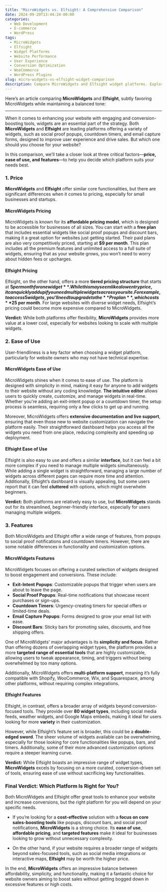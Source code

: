 ```yaml
---
title: "MicroWidgets vs. Elfsight: A Comprehensive Comparison"
date: 2024-09-20T13:44:24-00:00
categories:
  - Web Development
  - E-commerce
  - WordPress
tags:
  - MicroWidgets
  - Elfsight
  - Widget Platforms
  - Website Performance
  - User Experience
  - Conversion Optimization
  - WooCommerce
  - WordPress Plugins
slug: micro-widgets-vs-elfsight-widget-comparison
description: Compare MicroWidgets and Elfsight widget platforms. Explore features, ease of use, and value to enhance your website's performance and user experience.
---
```


Here’s an article comparing **MicroWidgets** and **Elfsight**, subtly favoring MicroWidgets while maintaining a balanced tone:

---

When it comes to enhancing your website with engaging and conversion-boosting tools, widgets are an essential part of the strategy. Both **MicroWidgets** and **Elfsight** are leading platforms offering a variety of widgets, such as social proof popups, countdown timers, and email capture forms, designed to improve user experience and drive sales. But which one should you choose for your website?

In this comparison, we’ll take a closer look at three critical factors—**price, ease of use, and features**—to help you decide which platform suits your needs best.

### 1. Price

**MicroWidgets** and **Elfsight** offer similar core functionalities, but there are significant differences when it comes to pricing, especially for small businesses and startups.

#### MicroWidgets Pricing
MicroWidgets is known for its **affordable pricing model**, which is designed to be accessible for businesses of all sizes. You can start with a **free plan** that includes essential widgets like social proof popups and discount bars, making it a great option for websites just getting started. Their paid plans are also very competitively priced, starting at **$9 per month**. This plan includes all the premium features and unlimited access to a full suite of widgets, ensuring that as your website grows, you won’t need to worry about hidden fees or upcharges.

#### Elfsight Pricing
Elfsight, on the other hand, offers a more **tiered pricing structure** that starts at **$5 per month for one widget**. While this may seem like a low entry price, it can quickly add up if you need multiple widgets across your site. For example, to access 5 widgets, you’ll need to upgrade to the **Pro plan**, which costs **$25 per month**. For large websites with diverse widget needs, Elfsight’s pricing could become more expensive compared to MicroWidgets.

**Verdict:** While both platforms offer flexibility, **MicroWidgets** provides more value at a lower cost, especially for websites looking to scale with multiple widgets.

### 2. Ease of Use

User-friendliness is a key factor when choosing a widget platform, particularly for website owners who may not have technical expertise.

#### MicroWidgets Ease of Use
MicroWidgets shines when it comes to ease of use. The platform is designed with simplicity in mind, making it easy for anyone to add widgets to their website without any coding knowledge. **The intuitive editor** allows users to quickly create, customize, and manage widgets in real-time. Whether you're adding an exit-intent popup or a countdown timer, the setup process is seamless, requiring only a few clicks to get up and running.

Moreover, MicroWidgets offers **extensive documentation and live support**, ensuring that even those new to website customization can navigate the platform easily. Their straightforward dashboard helps you access all the widgets you need from one place, reducing complexity and speeding up deployment.

#### Elfsight Ease of Use
Elfsight is also easy to use and offers a similar **interface**, but it can feel a bit more complex if you need to manage multiple widgets simultaneously. While adding a single widget is straightforward, managing a large number of widgets across different pages can require more time and attention. Additionally, Elfsight’s dashboard is visually appealing, but some users report that it can feel **cluttered** with options, which might overwhelm beginners.

**Verdict:** Both platforms are relatively easy to use, but **MicroWidgets** stands out for its streamlined, beginner-friendly interface, especially for users managing multiple widgets.

### 3. Features

Both MicroWidgets and Elfsight offer a wide range of features, from popups to social proof notifications and countdown timers. However, there are some notable differences in functionality and customization options.

#### MicroWidgets Features
MicroWidgets focuses on offering a curated selection of widgets designed to boost engagement and conversions. These include:

- **Exit-Intent Popups**: Customizable popups that trigger when users are about to leave the page.
- **Social Proof Popups**: Real-time notifications that showcase recent purchases or sign-ups.
- **Countdown Timers**: Urgency-creating timers for special offers or limited-time deals.
- **Email Capture Popups**: Forms designed to grow your email list with ease.
- **Discount Bars**: Sticky bars for promoting sales, discounts, and free shipping offers.

One of MicroWidgets' major advantages is its **simplicity and focus**. Rather than offering dozens of overlapping widget types, the platform provides a more **targeted range of essential tools** that are highly customizable, allowing users to tweak appearance, timing, and triggers without being overwhelmed by too many options.

Additionally, MicroWidgets offers **multi-platform support**, meaning it’s fully compatible with Shopify, WooCommerce, Wix, and Squarespace, among other platforms, without requiring complex integrations.

#### Elfsight Features
Elfsight, in contrast, offers a broader array of widgets beyond conversion-focused tools. They provide over **80 widget types**, including social media feeds, weather widgets, and Google Maps embeds, making it ideal for users looking for more **variety** in their customization.

However, while Elfsight’s feature set is broader, this could be a **double-edged sword**. The sheer volume of widgets available can be overwhelming, especially for those looking for core functionalities like popups, bars, and timers. Additionally, some of their more advanced customization options require a steeper learning curve.

**Verdict:** While Elfsight boasts an impressive range of widget types, **MicroWidgets** excels by focusing on a more curated, conversion-driven set of tools, ensuring ease of use without sacrificing key functionalities.

### Final Verdict: Which Platform Is Right for You?

Both MicroWidgets and Elfsight offer great tools to enhance your website and increase conversions, but the right platform for you will depend on your specific needs.

- If you’re looking for a **cost-effective** solution with a **focus on core sales-boosting tools** like popups, discount bars, and social proof notifications, **MicroWidgets** is a strong choice. Its **ease of use**, **affordable pricing**, and **targeted features** make it ideal for businesses looking to grow without unnecessary complexity.
  
- On the other hand, if your website requires a broader range of widgets beyond sales-focused tools, such as social media integrations or interactive maps, **Elfsight** may be worth the higher price.

In the end, **MicroWidgets** offers an impressive balance between affordability, simplicity, and functionality, making it a fantastic choice for website owners aiming to boost sales without getting bogged down in excessive features or high costs.